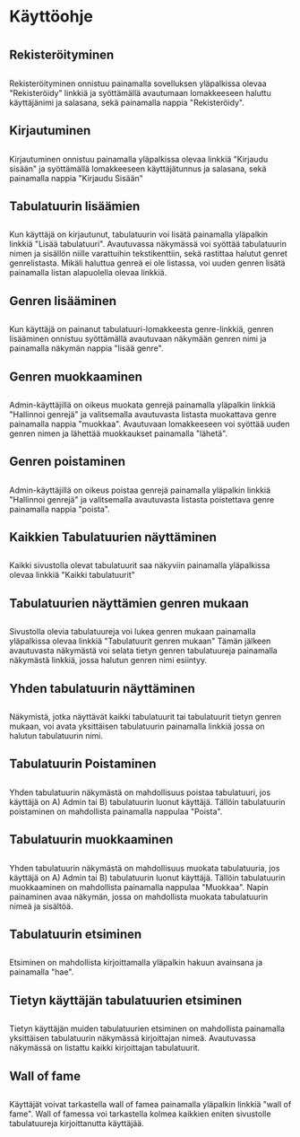# Käyttöohje <h1>

## Rekisteröityminen <h2>
Rekisteröityminen onnistuu painamalla sovelluksen yläpalkissa olevaa "Rekisteröidy" linkkiä ja syöttämällä avautumaan lomakkeeseen
haluttu käyttäjänimi ja salasana, sekä painamalla nappia "Rekisteröidy".

## Kirjautuminen <h2>
Kirjautuminen onnistuu painamalla yläpalkissa olevaa linkkiä "Kirjaudu sisään" ja syöttämällä lomakkeeseen käyttäjätunnus ja
salasana, sekä painamalla nappia "Kirjaudu Sisään"

## Tabulatuurin lisäämien <h2>

Kun käyttäjä on kirjautunut, tabulatuurin voi lisätä painamalla yläpalkin linkkiä "Lisää tabulatuuri". Avautuvassa näkymässä voi
syöttää tabulatuurin nimen ja sisällön niille varattuihin tekstikenttiin, sekä rastittaa halutut genret genrelistasta. Mikäli
haluttua genreä ei ole listassa, voi uuden genren lisätä painamalla listan alapuolella olevaa linkkiä. 

## Genren lisääminen <h2>
Kun käyttäjä on painanut tabulatuuri-lomakkeesta genre-linkkiä, genren lisääminen onnistuu syöttämällä avautuvaan näkymään genren nimi ja painamalla 
näkymän nappia "lisää genre".
  
## Genren muokkaaminen <h2>
 Admin-käyttäjillä on oikeus muokata genrejä painamalla yläpalkin linkkiä "Hallinnoi genrejä" ja valitsemalla avautuvasta listasta muokattava genre painamalla nappia "muokkaa". Avautuvaan lomakkeeseen voi syöttää uuden genren nimen ja lähettää muokkaukset painamalla "lähetä".
  
## Genren poistaminen <h2>
Admin-käyttäjillä on oikeus poistaa genrejä painamalla yläpalkin linkkiä "Hallinnoi genrejä" ja valitsemalla avautuvasta listasta poistettava genre painamalla nappia "poista".

## Kaikkien Tabulatuurien näyttäminen <h2>
Kaikki sivustolla olevat tabulatuurit saa näkyviin painamalla yläpalkissa olevaa linkkiä "Kaikki tabulatuurit"

## Tabulatuurien näyttämien genren mukaan <h2>
Sivustolla olevia tabulatuureja voi lukea genren mukaan painamalla yläpalkissa olevaa linkkiä "Tabulatuurit genren mukaan"
Tämän jälkeen avautuvasta näkymästä voi selata tietyn genren tabulatuureja painamalla näkymästä linkkiä, jossa halutun genren 
nimi esiintyy.

## Yhden tabulatuurin näyttäminen <h2>
Näkymistä, jotka näyttävät kaikki tabulatuurit tai tabulatuurit tietyn genren mukaan, voi avata yksittäisen tabulatuurin painamalla
linkkiä jossa on halutun tabulatuurin nimi. 

## Tabulatuurin Poistaminen <h2>
Yhden tabulatuurin näkymästä on mahdollisuus poistaa tabulatuuri, jos käyttäjä on A) Admin tai B) tabulatuurin luonut käyttäjä.
Tällöin tabulatuurin poistaminen on mahdollista painamalla nappulaa "Poista".

## Tabulatuurin muokkaaminen <h2>
Yhden tabulatuurin näkymästä on mahdollisuus muokata tabulatuuria, jos käyttäjä on A) Admin tai B) tabulatuurin luonut käyttäjä.
Tällöin tabulatuurin muokkaaminen on mahdollista painamalla nappulaa "Muokkaa". Napin painaminen avaa näkymän, jossa on mahdollista
muokata tabulatuurin nimeä ja sisältöä.
  
## Tabulatuurin etsiminen <h2>
Etsiminen on mahdollista kirjoittamalla yläpalkin hakuun avainsana ja painamalla "hae".
  
## Tietyn käyttäjän tabulatuurien etsiminen <h2>
Tietyn käyttäjän muiden tabulatuurien etsiminen on mahdollista painamalla yksittäisen tabulatuurin näkymässä kirjoittajan nimeä. Avautuvassa näkymässä on listattu kaikki kirjoittajan tabulatuurit.
  
## Wall of fame <h2>
Käyttäjät voivat tarkastella wall of famea painamalla yläpalkin linkkiä "wall of fame". Wall of famessa voi tarkastella kolmea kaikkien eniten sivustolle tabulatuureja kirjoittanutta käyttäjää.

